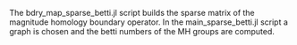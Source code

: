 The bdry_map_sparse_betti.jl script builds the sparse matrix of the magnitude homology boundary operator. 
In the main_sparse_betti.jl script a graph is chosen and the betti numbers of the MH groups are computed.
